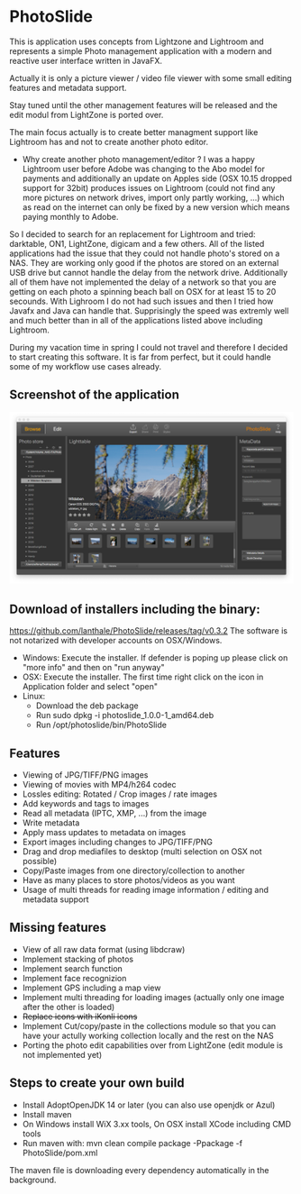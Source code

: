 # PhotoSlide
This is application uses concepts from Lightzone and Lightroom and represents a simple Photo management application with a modern and reactive user interface written in JavaFX.

Actually it is only a picture viewer / video file viewer with some small editing features and metadata support.

Stay tuned until the other management features will be released and the edit modul from LightZone is ported over.

The main focus actually is to create better managment support like Lightroom has and not to create another photo editor.

- Why create another photo management/editor ?
I was a happy Lightroom user before Adobe was changing to the Abo model for payments and additionally an update on Apples side (OSX 10.15 dropped support for 32bit) produces issues on Lightroom (could not find any more pictures on network drives, import only partly working, ...) which as read on the internet can only be fixed by a new version which means paying monthly to Adobe.

So I decided to search for an replacement for Lightroom and tried: darktable, ON1, LightZone, digicam and a few others.
All of the listed applications had the issue that they could not handle photo's stored on a NAS. They are working only good if the photos are stored on an external USB drive but cannot handle the delay from the network drive. Additionally all of them have not implemented the delay of a network so that you are getting on each photo a spinning beach ball on OSX for at least 15 to 20 secounds. With Lighroom I do not had such issues and then I tried how Javafx and Java can handle that. Supprisingly the speed was extremly well and much better than in all of the applications listed above including Lightroom.

During my vacation time in spring I could not travel and therefore I decided to start creating this software. It is far from perfect, but it could handle some of my workflow use cases already.

## Screenshot of the application
![PhotoSlide Screenshot](/PhotoSlide-Shot1.png)

## Download of installers including the binary:
https://github.com/lanthale/PhotoSlide/releases/tag/v0.3.2
The software is not notarized with developer accounts on OSX/Windows.

- Windows: Execute the installer. If defender is poping up please click on "more info" and then on "run anyway"
- OSX: Execute the installer. The first time right click on the icon in Application folder and select "open"
- Linux: 
  - Download the deb package
  - Run sudo dpkg -i photoslide_1.0.0-1_amd64.deb
  - Run /opt/photoslide/bin/PhotoSlide

## Features
- Viewing of JPG/TIFF/PNG images
- Viewing of movies with MP4/h264 codec
- Lossles editing: Rotated / Crop images / rate images
- Add keywords and tags to images
- Read all metadata (IPTC, XMP, ...) from the image
- Write metadata
- Apply mass updates to metadata on images
- Export images including changes to JPG/TIFF/PNG
- Drag and drop mediafiles to desktop (multi selection on OSX not possible)
- Copy/Paste images from one directory/collection to another
- Have as many places to store photos/videos as you want
- Usage of multi threads for reading image information / editing and metadata support

## Missing features
- View of all raw data format (using libdcraw)
- Implement stacking of photos
- Implement search function
- Implement face recognizion
- Implement GPS including a map view
- Implement multi threading for loading images (actually only one image after the other is loaded)
- ~~Replace icons with iKonli icons~~
- Implement Cut/copy/paste in the collections module so that you can have your actully working collection locally and the rest on the NAS
- Porting the photo edit capabilities over from LightZone (edit module is not implemented yet)


## Steps to create your own build
- Install AdoptOpenJDK 14 or later (you can also use openjdk or Azul)
- Install maven
- On Windows install WiX 3.xx tools, On OSX install XCode including CMD tools
- Run maven with: mvn clean compile package -Ppackage -f PhotoSlide/pom.xml

The maven file is downloading every dependency automatically in the background.
